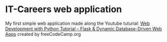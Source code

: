 # IT-Careers web application
My first simple web application made along the Youtube tuturial: [Web Development with Python Tutorial – Flask & Dynamic Database-Driven Web Apps](https://youtu.be/yBDHkveJUf4?si=fVxvdweCuw2QvlgN) created by 
freeCodeCamp.org

